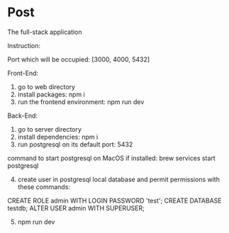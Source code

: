 # Post

The full-stack application

Instruction: 

Port which will be occupied: [3000, 4000, 5432]

Front-End: 

1) go to web directory 
2) install packages: npm i 
3) run the frontend environment: npm run dev

Back-End: 

1) go to server directory
2) install dependencies: npm i
3) run postgresql on its default port: 5432

command to start postgresql on MacOS if installed: brew services start postgresql

4) create user in postgresql local database and permit permissions with these commands:

CREATE ROLE admin WITH LOGIN PASSWORD 'test';
CREATE DATABASE testdb;
ALTER USER admin WITH SUPERUSER;

5) npm run dev
